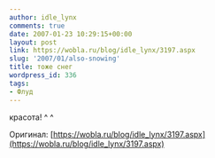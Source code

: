 ```yaml
---
author: idle_lynx
comments: true
date: 2007-01-23 10:29:15+00:00
layout: post
link: https://wobla.ru/blog/idle_lynx/3197.aspx
slug: '2007/01/also-snowing'
title: тоже снег
wordpress_id: 336
tags:
- Флуд
---
```


красота! ^ ^

Оригинал: [https://wobla.ru/blog/idle_lynx/3197.aspx](https://wobla.ru/blog/idle_lynx/3197.aspx)
